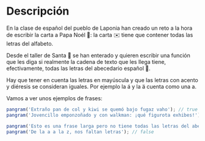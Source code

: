 # Descripción

En la clase de español del pueblo de Laponia han creado un reto a la hora de escribir la carta a Papa Noél 🎅: la carta ✉️ tiene que contener todas las letras del alfabeto.

Desde el taller de Santa 🎅 se han enterado y quieren escribir una función que les diga si realmente la cadena de texto que les llega tiene, efectivamente, todas las letras del abecedario español 🔎.

Hay que tener en cuenta las letras en mayúscula y que las letras con acento y diéresis se consideran iguales. Por ejemplo la á y la ä cuenta como una a.

Vamos a ver unos ejemplos de frases:

```js
pangram('Extraño pan de col y kiwi se quemó bajo fugaz vaho'); // true
pangram('Jovencillo emponzoñado y con walkman: ¡qué figurota exhibes!'); // true

pangram('Esto es una frase larga pero no tiene todas las letras del abecedario'); // false
pangram('De la a a la z, nos faltan letras'); // false
```
